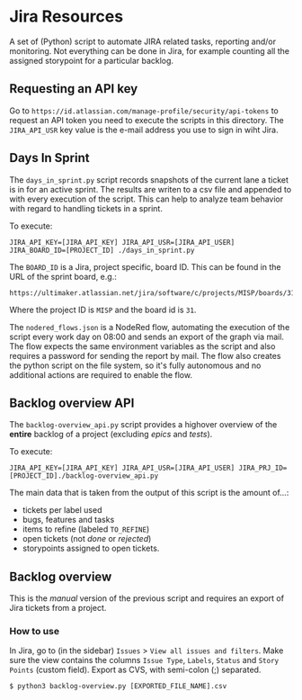 # Jira Resources
A set of (Python) script to automate JIRA related tasks, reporting and/or monitoring.
Not everything can be done in Jira, for example counting all the assigned storypoint for a particular backlog.

## Requesting an API key
Go to `https://id.atlassian.com/manage-profile/security/api-tokens` to request an API token you need to execute the scripts in this directory.
The `JIRA_API_USR` key value is the e-mail address you use to sign in wiht Jira.

## Days In Sprint
The `days_in_sprint.py` script records snapshots of the current lane a ticket is in for an active sprint.
The results are writen to a csv file and appended to with every execution of the script.
This can help to analyze team behavior with regard to handling tickets in a sprint.

To execute:
```
JIRA_API_KEY=[JIRA_API_KEY] JIRA_API_USR=[JIRA_API_USER] JIRA_BOARD_ID=[PROJECT_ID] ./days_in_sprint.py
```

The `BOARD_ID` is a Jira, project specific, board ID. This can be found in the URL of the sprint board, e.g.:
```
https://ultimaker.atlassian.net/jira/software/c/projects/MISP/boards/31
```

Where the project ID is `MISP` and the board id is `31`.

The `nodered_flows.json` is a NodeRed flow, automating the execution of the script every work day on 08:00 and sends an export of the graph via mail.
The flow expects the same environment variables as the script and also requires a password for sending the report by mail.
The flow also creates the python script on the file system, so it's fully autonomous and no additional actions are required to enable the flow.

## Backlog overview API
The `backlog-overview_api.py` script provides a highover overview of the **entire** backlog of a project (excluding *epics* and *tests*).

To execute:
```
JIRA_API_KEY=[JIRA_API_KEY] JIRA_API_USR=[JIRA_API_USER] JIRA_PRJ_ID=[PROJECT_ID]./backlog-overview_api.py
```

The main data that is taken from the output of this script is the amount of...:
* tickets per label used
* bugs, features and tasks
* items to refine (labeled `TO_REFINE`)
* open tickets (not *done* or *rejected*)
* storypoints assigned to open tickets.

## Backlog overview
This is the *manual* version of the previous script and requires an export of Jira tickets from a project.

### How to use
In Jira, go to (in the sidebar) `Issues` > `View all issues and filters`.
Make sure the view contains the columns `Issue Type`, `Labels`, `Status` and `Story Points` (custom field).
Export as CVS, with semi-colon (;) separated.

```
$ python3 backlog-overview.py [EXPORTED_FILE_NAME].csv
```

